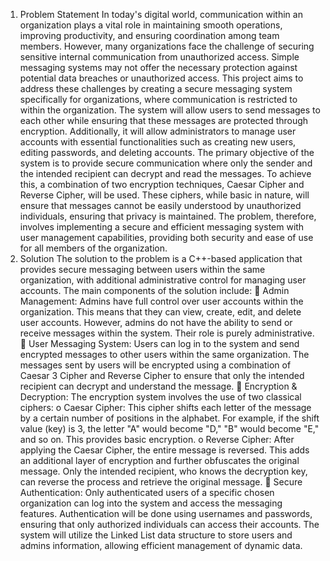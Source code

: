 1. Problem Statement
In today's digital world, communication within an organization plays a
vital role in maintaining smooth operations, improving productivity, and
ensuring coordination among team members. However, many organizations
face the challenge of securing sensitive internal communication from
unauthorized access. Simple messaging systems may not offer the necessary
protection against potential data breaches or unauthorized access.
This project aims to address these challenges by creating a secure
messaging system specifically for organizations, where communication is
restricted to within the organization. The system will allow users to send
messages to each other while ensuring that these messages are protected
through encryption. Additionally, it will allow administrators to manage user
accounts with essential functionalities such as creating new users, editing
passwords, and deleting accounts.
The primary objective of the system is to provide secure communication
where only the sender and the intended recipient can decrypt and read the
messages. To achieve this, a combination of two encryption techniques, Caesar
Cipher and Reverse Cipher, will be used. These ciphers, while basic in nature,
will ensure that messages cannot be easily understood by unauthorized
individuals, ensuring that privacy is maintained. The problem, therefore,
involves implementing a secure and efficient messaging system with user
management capabilities, providing both security and ease of use for all
members of the organization.
2. Solution
The solution to the problem is a C++-based application that provides
secure messaging between users within the same organization, with additional
administrative control for managing user accounts. The main components of
the solution include:
 Admin Management: Admins have full control over user accounts within
the organization. This means that they can view, create, edit, and delete
user accounts. However, admins do not have the ability to send or
receive messages within the system. Their role is purely administrative.
 User Messaging System: Users can log in to the system and send
encrypted messages to other users within the same organization. The
messages sent by users will be encrypted using a combination of Caesar
3
Cipher and Reverse Cipher to ensure that only the intended recipient
can decrypt and understand the message.
 Encryption & Decryption: The encryption system involves the use of two
classical ciphers:
o Caesar Cipher: This cipher shifts each letter of the message by a
certain number of positions in the alphabet. For example, if the
shift value (key) is 3, the letter "A" would become "D," "B" would
become "E," and so on. This provides basic encryption.
o Reverse Cipher: After applying the Caesar Cipher, the entire
message is reversed. This adds an additional layer of encryption
and further obfuscates the original message. Only the intended
recipient, who knows the decryption key, can reverse the process
and retrieve the original message.
 Secure Authentication: Only authenticated users of a specific chosen
organization can log into the system and access the messaging features.
Authentication will be done using usernames and passwords, ensuring
that only authorized individuals can access their accounts.
The system will utilize the Linked List data structure to store users and
admins information, allowing efficient management of dynamic data. 
